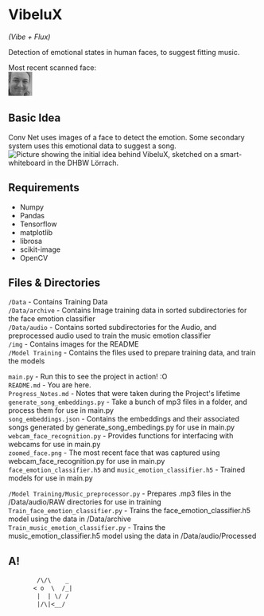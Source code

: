 # VibeluX
*(Vibe + Flux)*

Detection of emotional states in human faces, to suggest fitting music.

Most recent scanned face:\
![Small greyscale image of the last face the main.py scanned before the last push.](zoomed_face.png)

## Basic Idea

Conv Net uses images of a face to detect the emotion.
Some secondary system uses this emotional data to suggest a song.
![Picture showing the initial idea behind VibeluX, sketched on a smart-whiteboard in the DHBW Lörrach.](img/Tafelbild_0.png)


## Requirements

- Numpy
- Pandas
- Tensorflow
- matplotlib
- librosa
- scikit-image
- OpenCV


## Files & Directories

`/Data` - Contains Training Data\
`/Data/archive` - Contains Image training data in sorted subdirectories for the face emotion classifier\
`/Data/audio` - Contains sorted subdirectories for the Audio, and preprocessed audio used to train the music emotion classifier\
`/img` - Contains images for the README\
`/Model Training` - Contains the files used to prepare training data, and train the models

`main.py` - Run this to see the project in action! :O\
`README.md` - You are here.\
`Progress_Notes.md` - Notes that were taken during the Project's lifetime\
`generate_song_embeddings.py` - Take a bunch of mp3 files in a folder, and process them for use in main.py\
`song_embeddings.json` - Contains the embeddings and their associated songs generated by generate_song_embedings.py for use in main.py\
`webcam_face_recognition.py` - Provides functions for interfacing with webcams for use in main.py\
`zoomed_face.png` - The most recent face that was captured using webcam_face_recognition.py for use in main.py\
`face_emotion_classifier.h5` and `music_emotion_classifier.h5` - Trained models for use in main.py

`/Model Training/Music_preprocessor.py` - Prepares .mp3 files in the /Data/audio/RAW directories for use in training\
`Train_face_emotion_classifier.py` - Trains the face_emotion_classifier.h5 model using the data in /Data/archive\
`Train_music_emotion_classifier.py` - Trains the music_emotion_classifier.h5 model using the data in /Data/audio/Processed


## A!
```
        /\/\    _
       < o  \  /_|
        |  | \/ /
        |/\|<__/
```

